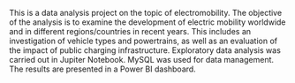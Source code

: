This is a data analysis project on the topic of electromobility. The objective of the analysis is to examine the development of electric mobility worldwide and in different regions/countries in recent years. This includes an investigation of vehicle types and powertrains, as well as an evaluation of the impact of public charging infrastructure. Exploratory data analysis was carried out in Jupiter Notebook. MySQL was used for data management. The results are presented in a Power BI dashboard.
